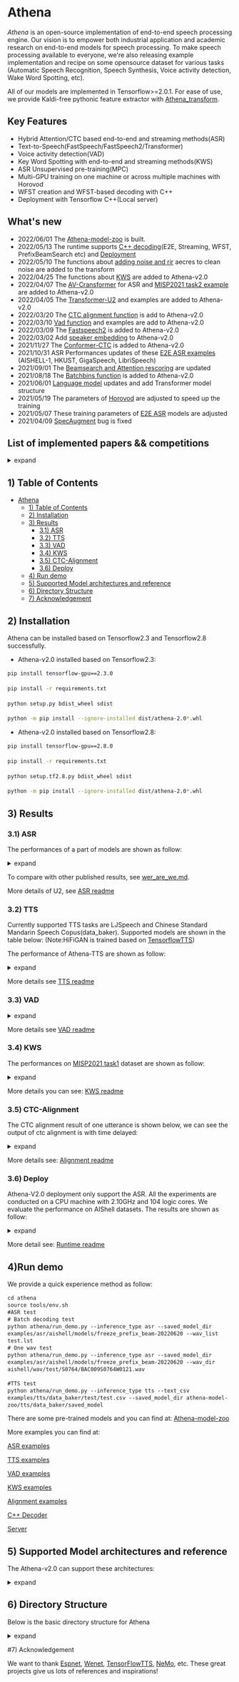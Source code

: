 # Athena

*Athena* is an open-source implementation of end-to-end speech processing engine. Our vision is to empower both industrial application and academic research on end-to-end models for speech processing. To make speech processing available to everyone, we're also releasing example implementation and recipe on some opensource dataset for various tasks (Automatic Speech Recognition, Speech Synthesis, Voice activity detection, Wake Word Spotting, etc).

All of our models are implemented in Tensorflow>=2.0.1. For ease of use, we provide Kaldi-free pythonic feature extractor with [Athena_transform](https://github.com/athena-team/athena-transform).


## Key Features

- Hybrid Attention/CTC based end-to-end and streaming methods(ASR)
- Text-to-Speech(FastSpeech/FastSpeech2/Transformer)
- Voice activity detection(VAD)  
- Key Word Spotting with end-to-end and streaming methods(KWS)
- ASR Unsupervised pre-training(MPC)
- Multi-GPU training on one machine or across multiple machines with Horovod
- WFST creation and WFST-based decoding with C++
- Deployment with Tensorflow C++(Local server)

## What's new
- 2022/06/01 The [Athena-model-zoo](https://github.com/LianjiaTech/athena-model-zoo.git) is built. 
- 2022/05/13 The runtime supports [C++ decoding](runtime/core)(E2E, Streaming, WFST, PrefixBeamSearch etc) and [Deployment](runtime/server)
- 2022/05/10 The functions about [adding noise and rir](athena/transform/feats/add_rir_noise_aecres_test.py) aecres to clean noise are added to the transform
- 2022/04/25 The functions about [KWS](athena/models/kws) are added to Athena-v2.0
- 2022/04/07 The [AV-Cransformer](athena/models/asr/av_conformer.py) for ASR and [MISP2021 task2 example](examples/asr/misp) are added to Athena-v2.0
- 2022/04/05 The [Transformer-U2](athena/models/asr/speech_u2.py) and examples are added to Athena-v2.0
- 2022/03/20 The [CTC alignment function](examples/align) is add to Athena-v2.0
- 2022/03/10 [Vad function](athena/models/vad) and examples are add to Athena-v2.0
- 2022/03/09 The [Fastspeech2](athena/models/tts/fastspeech2.py) is added to Athena-v2.0
- 2022/03/02 Add [speaker embedding](athena/models/tts/fastspeech.py) to Athena-v2.0
- 2021/11/27 The [Conformer-CTC](athena/models/asr/speech_conformer_ctc.py) is added to Athena-v2.0
- 2021/10/31 ASR Performances updates of these [E2E ASR examples](examples/asr) (AISHELL-1, HKUST, GigaSpeech, LibriSpeech) 
- 2021/09/01 The [Beamsearch and Attention rescoring](athena/models/asr/mtl_seq2seq.py) are updated
- 2021/08/18 The [Batchbins function](athena/data/datasets/asr/speech_recognition_batch_bins.py) is added to Athena-v2.0
- 2021/06/01 [Language model](athena/models/lm) updates and add Transformer model structure
- 2021/05/19 The parameters of [Horovod](https://github.com/horovod/horovod.git) are adjusted to speed up the training
- 2021/05/07 These training parameters of [E2E ASR](athena/models/asr/) models are adjusted
- 2021/04/09 [SpecAugment](athena/data/datasets/preprocess.py) bug is fixed

## List of implemented papers && competitions

<details><summary>expand</summary><div>

- May 2022 [TIME DOMAIN ADVERSARIAL VOICE CONVERSION FOR ADD 2022](https://arxiv.org/pdf/2204.08692.pdf) and Our team ranked 3rd in Track 1 in the MISP 2021
- May 2022 [Audio-Visual Wake Word Spotting System for MISP Challenge 2021](examples/kws/README.md) and Our team ranked the top first in Track 3.1 in the ADD 2022
- May 2022 [Audio Deep Fake Detection System with Neural Stitching for ADD 2022](https://arxiv.org/pdf/2204.08720.pdf) and Our team ranked the top first in Track 3.2 in the ADD 2022


</div></details>

## 1) Table of Contents

- [Athena](#athena)
  - [1) Table of Contents](#1-table-of-contents)
  - [2) Installation ](#3-installation)
  - [3) Results](#3-results)
    - [3.1) ASR](#31-asr)
    - [3.2) TTS](#32-tts)
    - [3.3) VAD](#33-vad)
    - [3.4) KWS](#34-kws)
    - [3.5) CTC-Alignment](#35-ctc-alignment)
    - [3.6) Deploy](#36-deploy)
  - [4) Run demo ](#3-rundemo)
  - [5) Supported Model architectures and reference](#5-supported-model-architectures-and-reference)  
  - [6) Directory Structure](#6-directory-structure)
  - [7) Acknowledgement](#7-acknowledgement)

## 2) Installation
Athena can be installed based on Tensorflow2.3 and Tensorflow2.8 successfully.
- Athena-v2.0 installed based on Tensorflow2.3:
```bash
pip install tensorflow-gpu==2.3.0

pip install -r requirements.txt

python setup.py bdist_wheel sdist

python -m pip install --ignore-installed dist/athena-2.0*.whl
```
- Athena-v2.0 installed based on Tensorflow2.8:

```bash
pip install tensorflow-gpu==2.8.0

pip install -r requirements.txt

python setup.tf2.8.py bdist_wheel sdist

python -m pip install --ignore-installed dist/athena-2.0*.whl
```

## 3) Results

### 3.1) ASR

The performances of a part of models are shown as follow:

<details><summary>expand</summary><div>


|       Model       |  LM | HKUST | [AISHELL1 Dataset](http://www.openslr.org/33/) |      | [LibriSpeech Dataset](http://www.openslr.org/12/)  |            |             |             | [Giga](https://github.com/SpeechColab/GigaSpeech/) |       |  [MISP](https://mispchallenge.github.io/task2_data.html) | Model link |
|:-----------------:|:---:|:-----:|:--------:|:----:|:-----------:|:----------:|:-----------:|:-----------:|:----:|:-----:|:-----:|------------|
|                   |     |  CER% |   CER%   |      |     WER%    |            |             |             | WER% |       |  CER% |            |
|                   |     |  dev  |    dev   | test |  dev _clean | dev _other | test_ clean | test_ other |  dev |  test |   -   |            |
|    transformer    |  w  | 21.64 |     -    | 5.13 |      -      |      -     |      -      |      -      |   -  | 11.70 |   -   |            |
|                   | w/o | 21.87 |     -    | 5.22 |     3.84    |      -     |     3.96    |     9.70    |   -  |   -   |   -   |            |
|   transformer-u2  |  w  |   -   |     -    |   -  |      -      |      -     |      -      |      -      |   -  |   -   |   -   |            |
|                   | w/o |   -   |     -    | 6.38 |      -      |      -     |      -      |      -      |   -  |   -   |   -   |            |
| conformer |  w  | 21.33 |     -    | 4.95 |      -      |      -     |      -      |      -      |   -  |   -   | 50.50 |            |
|                   | w/o | 21.59 |     -    | 5.04 |      -      |      -     |      -      |      -      |   -  |   -   |   -   |            |
|    conformer-u2   |  w  |   -   |     -    |   -  |      -      |      -     |      -      |      -      |   -  |   -   |   -   |            |
|                   | w/o |   -   |     -    | 6.29 |      -      |      -     |      -      |      -      |   -  |   -   |   -   |            |
|   conformer-CTC   |  w  |   -   |     -    |   -  |      -      |      -     |      -      |      -      |   -  |   -   |   -   |            |
|                   | w/o |   -   |     -    | 6.60 |      -      |      -     |      -      |      -      |   -  |   -   |   -   |            |

</div></details>

To compare with other published results, see [wer_are_we.md](docs/tutorials/wer_are_we.md).

More details of U2, see [ASR readme](examples/asr/README.md)  


### 3.2) TTS
Currently supported TTS tasks are LJSpeech and Chinese Standard Mandarin Speech Copus(data_baker). Supported models are shown in the table below:
(Note:HiFiGAN is trained based on [TensorflowTTS](https://github.com/TensorSpeech/TensorFlowTTS))

The performance of Athena-TTS are shown as follow:

<details><summary>expand</summary><div>

Traing Data | Acoustic Model | Vocoder |  Audio Demo
:---------: |:-------------: | :-------------:| :------------:
data_baker  |Tacotron2       | GL             |  [audio_demo](examples/tts/data_baker/audio_demo/)
data_baker  |Transformer_tts | GL             |  [audio_demo](examples/tts/data_baker/audio_demo/)
data_baker  |Fastspeech      | GL             |  [audio_demo](examples/tts/data_baker/audio_demo/)
data_baker  |Fastspeech2     | GL             |  [audio_demo](examples/tts/data_baker/audio_demo/)
data_baker  |Fastspeech2     | HiFiGAN        |  [audio_demo](examples/tts/data_baker/audio_demo/)
ljspeech    |Tacotron2       | GL             |  [audio_demo](examples/tts/ljspeech/audio_demo/)

</div></details>

More details see [TTS readme](examples/tts/README.md)

### 3.3) VAD

<details><summary>expand</summary><div>

Task | Model Name |      Training Data      | Input Segment | Frame Error Rate 
:-----------: | :------: | :------------: | :-----: | :----------:
VAD  | DNN | Google Speech Commands Dataset V2 | 0.21s | 8.49% 
VAD  | MarbleNet | Google Speech Commands Dataset V2 | 0.63s | 2.50%

</div></details>

More details see [VAD readme](examples/vad/README.md)

### 3.4) KWS

The performances on [MISP2021 task1](https://mispchallenge.github.io/task1_data.html) dataset are shown as follow:

<details><summary>expand</summary><div>

|  KWS Type |      Model     |         Model Detail        |         Data         |   Loss   |  Dev  |  Eval |
|:---------:|:--------------:|:---------------------------:|:--------------------:|:--------:|:-----:|:-----:|
| Streaming |     CNN-DNN    |        2 Conv+3 Dense       |   60h pos+200h neg   |    CE    | 0.314 |   /   |
|    E2E    |      CRNN      |        2 Conv+2 biGRU       |   60h pos+200h neg   |    CE    | 0.209 |   /   |
|    E2E    |      CRNN      |        Conv+5 biLSTM        |   60h pos+200h neg   |    CE    | 0.186 |   /   |
|    E2E    |      CRNN      |        Conv+5 biLSTM        |   170h pos+530h neg  |    CE    | 0.178 |   /   |
|    E2E    |  A-Transformer |   Conv+4 encoders+1 Dense   |   170h pos+530h neg  | CE&Focal | 0.109 | 0.106 |
|    E2E    |   A-Conformer  |   Conv+4 encoders+1 Dense   |   170h pos+530h neg  | CE&Focal | 0.105 | 0.116 |
|    E2E    | AV-Transformer | 2 Conv+4 AV-encoders+1Dense | A(170h pos+530h neg)+V(Far 124h)  |    CE        | 0.132 |   /   |

</div></details>

More details you can see: [KWS readme](examples/kws/README.md)
### 3.5) CTC-Alignment
The CTC alignment result of one utterance is shown below, we can see the output of ctc alignment is with time delayed:

<details><summary>expand</summary><div>

<div align="left"><img src="examples/align/ctc_alignment_demo.png" width="550"/></div>

</div></details>

More details see: [Alignment readme](examples/align/README.md)
### 3.6) Deploy

Athena-V2.0 deployment only support the ASR. All the experiments are conducted on a CPU machine with 2.10GHz and 104 logic cores. We evaluate the performance on AIShell datasets. The results are shown as follow:

<details><summary>expand</summary><div>

| Logic Core | Decoder Type          | Beamsize | RTF     | Character Accuracy |
|------------|-----------------------|----------|---------|--------------------|
| 1          | BeamSearch            | 1        | 0.0881  | 92.65%             |
|            |                       | 10       | 0.2534  | 93.07%             |
|            |                       | 20       | 0.4537  | 93.06%             |
| 10         |                       | 1        | 0.04792 | 92.65%             |
|            |                       | 10       | 0.1135  | 93.07%             |
|            |                       | 20       | 0.1746  | 93.06%             |
| 1          | CTC Prefix BeamSearch | 1        | 0.0543 | 93.60%             |
|            |                       | 10       | 0.06  | 93.60%             |
|            |                       | 20       | 0.0903  | 93.60%             |
| 10         |                       | 1        | 0.0283 | 93.60%             |
|            |                       | 10       | 0.038  | 93.60%             |
|            |                       | 20       | 0.0641   | 93.60%             |

</div></details>

More detail see: [Runtime readme](runtime/core/README.md)

## 4)Run demo
We provide a quick experience method as follow:
```shell
cd athena
source tools/env.sh
#ASR test
# Batch decoding test
python athena/run_demo.py --inference_type asr --saved_model_dir examples/asr/aishell/models/freeze_prefix_beam-20220620 --wav_list test.lst
# One wav test
python athena/run_demo.py --inference_type asr --saved_model_dir examples/asr/aishell/models/freeze_prefix_beam-20220620 --wav_dir aishell/wav/test/S0764/BAC009S0764W0121.wav

#TTS test
python athena/run_demo.py --inference_type tts --text_csv examples/tts/data_baker/test/test.csv --saved_model_dir athena-model-zoo/tts/data_baker/saved_model  
```

There are some pre-trained models and you can find at:
[Athena-model-zoo](https://github.com/LianjiaTech/athena-model-zoo.git)

More examples you can find at:

[ASR examples](examples/asr)

[TTS examples](examples/tts)

[VAD examples](examples/vad)

[KWS examples](examples/kws)

[Alignment examples](examples/align)

[C++ Decoder](runtime/core)

[Server](/runtime/server)

## 5) Supported Model architectures and reference

The Athena-v2.0 can support these architectures:

<details><summary>expand</summary><div>

| Model Name                                               | Task | Referenced Papers                                                                                                                                                                                                                                                  |
|----------------------------------------------------------|------|-------------------------------------------------------------------------------------------------------------------------------------------------------------------------------------------------------------------------------------------------------------------|
| Transformer                                              | ASR  | Dong L, Xu S, Xu B. Speech-transformer: a no-recurrence sequence-to-sequence model for speech recognition[C]//2018 IEEE International Conference on Acoustics, Speech and Signal Processing (ICASSP). IEEE, 2018: 5884-5888.                                                                                                                                     |
| Conformer                                                | ASR  |  Gulati A, Qin J, Chiu C C, et al. Conformer: Convolution-augmented transformer for speech recognition[J]. arXiv preprint arXiv:2005.08100, 2020.                                                                                                                 |
| Transformer-U2                                           | ASR  | Yao Z, Wu D, Wang X, et al. Wenet: Production oriented streaming and non-streaming end-to-end speech recognition toolkit[J]. arXiv preprint arXiv:2102.01547, 2021.                                                                                               |
| Conformer-U2                                             | ASR  | Yao Z, Wu D, Wang X, et al. Wenet: Production oriented streaming and non-streaming end-to-end speech recognition toolkit[J]. arXiv preprint arXiv:2102.01547, 2021.                                                                                               |
| AV_Transformer                                           | ASR  |                                                                                                                                                                                                                                                                   |
| AV_Conformer                                             | ASR  |                                                                                                                                                                                                                                                                   |
| Fastspeech                                               | TTS  | Ren Y, Ruan Y, Tan X, et al. Fastspeech: Fast, robust and controllable text to speech[J]. Advances in Neural Information Processing Systems, 2019, 32.                                                                                                            |
| Fastspeech2                                              | TTS  | Ren Y, Hu C, Tan X, et al. Fastspeech 2: Fast and high-quality end-to-end text to speech[J]. arXiv preprint arXiv:2006.04558, 2020.                                                                                                                               |
| Tacotron2                                                | TTS  | Shen J, Pang R, Weiss R J, et al. Natural tts synthesis by conditioning wavenet on mel spectrogram predictions[C]//2018 IEEE international conference on acoustics, speech and signal processing (ICASSP). IEEE, 2018: 4779-4783.                                 |
| TTS_Transfprmer                                          | TTS  | Li N, Liu S, Liu Y, et al. Neural speech synthesis with transformer network[C]//Proceedings of the AAAI Conference on Artificial Intelligence. 2019, 33(01): 6706-6713.                                                                                           |
| Marblenet                                                | VAD  | Jia F, Majumdar S, Ginsburg B. Marblenet: Deep 1d time-channel separable convolutional neural network for voice activity detection[C]//ICASSP 2021-2021 IEEE International Conference on Acoustics, Speech and Signal Processing (ICASSP). IEEE, 2021: 6818-6822. |
| DNN                                                     | VAD  |   Tashev I, Mirsamadi S. DNN-based causal voice activity detector[C]//Information Theory and Applications Workshop. 2016.                                                                                                                                                                                                                                                                |
| CNN-DNN, CRNN, A-Transformer, A-Conformer, AV-Transformer | KWS  | Xu Y, Sun J, Han Y, et al. Audio-Visual Wake Word Spotting System for MISP Challenge 2021[C]//ICASSP 2022-2022 IEEE International Conference on Acoustics, Speech and Signal Processing (ICASSP). IEEE, 2022: 9246-9250.                                          |

</div></details>

## 6) Directory Structure

Below is the basic directory structure for Athena

<details><summary>expand</summary><div>

```bash
|-- Athena
|   |-- data  # - root directory for input-related operations
|   |   |-- datasets  # custom datasets for ASR, TTS and pre-training
|   |-- layers  # some layers
|   |-- models  # some models
|   |-- tools # contains various tools, e.g. decoding tools
|   |-- transform # custom featureizer based on C++
|   |   |-- feats
|   |   |   |-- ops # c++ code on tensorflow ops
|   |-- utils # utils, e.g. checkpoit, learning_rate, metric, etc
|-- docker
|-- docs  # docs
|-- examples  # example scripts for ASR, TTS, etc
|   |-- asr  # each subdirectory contains a data preparation scripts and a run script for the task
|   |   |-- aishell
|   |   |-- hkust
|   |   |-- librispeech
|   |   |-- gigaspeech
|   |   |-- misp
|   |-- kws ## Word wake spotting
|   |   |-- misp
|   |   |-- xtxt
|   |   |-- yesno
|   |-- tts ## TTS examples
|   |   |-- data_baker
|   |   |-- ljspeech
|   |-- vad #VAD example
|       |--google_dataset_v2
|-- tools  # need to source env.sh before training
```
</div></details>

#7) Acknowledgement

We want to thank [Espnet](https://github.com/espnet/espnet), [Wenet](https://github.com/wenet-e2e/wenet), [TensorFlowTTS](https://github.com/TensorSpeech/TensorFlowTTS/), [NeMo](https://github.com/NVIDIA/NeMo), etc. These great projects give us lots of references and inspirations!